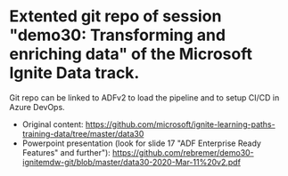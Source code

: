 # Extented git repo of session "demo30: Transforming and enriching data" of the Microsoft Ignite Data track. 
Git repo can be linked to ADFv2 to load the pipeline and to setup CI/CD in Azure DevOps.

- Original content: https://github.com/microsoft/ignite-learning-paths-training-data/tree/master/data30
- Powerpoint presentation (look for slide 17 "ADF Enterprise Ready Features" and further"): https://github.com/rebremer/demo30-ignitemdw-git/blob/master/data30-2020-Mar-11%20v2.pdf
